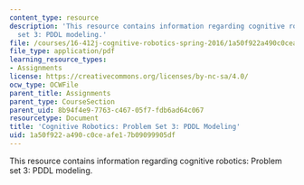 ```yaml
---
content_type: resource
description: 'This resource contains information regarding cognitive robotics: Problem
  set 3: PDDL modeling.'
file: /courses/16-412j-cognitive-robotics-spring-2016/1a50f922a490c0ceafe17b09099905df_MIT16_412JS16_Assignment4.pdf
file_type: application/pdf
learning_resource_types:
- Assignments
license: https://creativecommons.org/licenses/by-nc-sa/4.0/
ocw_type: OCWFile
parent_title: Assignments
parent_type: CourseSection
parent_uid: 8b94f4e9-7763-c467-05f7-fdb6ad64c067
resourcetype: Document
title: 'Cognitive Robotics: Problem Set 3: PDDL Modeling'
uid: 1a50f922-a490-c0ce-afe1-7b09099905df
---
```

This resource contains information regarding cognitive robotics: Problem set 3: PDDL modeling.